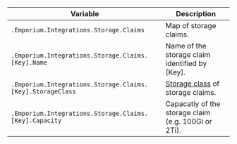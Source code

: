 | Variable                                                   | Description                                                                                      |
| ---------------------------------------------------------- | ------------------------------------------------------------------------------------------------ |
| `.Emporium.Integrations.Storage.Claims`                    | Map of storage claims.                                                                           |
| `.Emporium.Integrations.Storage.Claims.[Key].Name`         | Name of the storage claim identified by [Key].                                                   |
| `.Emporium.Integrations.Storage.Claims.[Key].StorageClass` | [Storage class](https://kubernetes.io/docs/concepts/storage/storage-classes/) of storage claims. |
| `.Emporium.Integrations.Storage.Claims.[Key].Capacity`     | Capacatiy of the storage claim (e.g. 100Gi or 2Ti).                                              |
